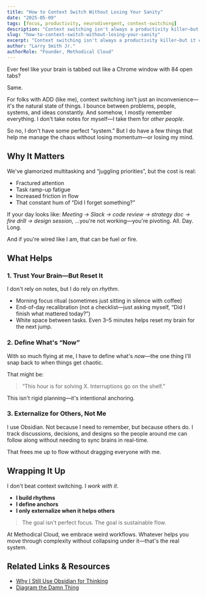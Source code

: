 ```yaml
---
title: "How to Context Switch Without Losing Your Sanity"
date: "2025-05-09"
tags: [focus, productivity, neurodivergent, context-switching]
description: "Context switching isn't always a productivity killer—but it can be a sanity killer. Here's how I've learned to survive it without losing my grip."
slug: "how-to-context-switch-without-losing-your-sanity"
excerpt: "Context switching isn't always a productivity killer—but it can be a sanity killer. Here's how I've learned to survive it without losing my grip."
author: "Larry Smith Jr."
authorRole: "Founder, Methodical Cloud"
---
```


Ever feel like your brain is tabbed out like a Chrome window with 84 open tabs?

Same.

For folks with ADD (like me), context switching isn't just an inconvenience—it's the natural state of things. I bounce between problems, people, systems, and ideas constantly. And somehow, I mostly remember everything. I don't take notes for myself—I take them for *other people*.

So no, I don't have some perfect “system.” But I do have a few things that help me manage the chaos without losing momentum—or losing my mind.

## Why It Matters

We've glamorized multitasking and “juggling priorities”, but the cost is real:

- Fractured attention
- Task ramp-up fatigue
- Increased friction in flow
- That constant hum of “Did I forget something?”

If your day looks like:
*Meeting → Slack → code review → strategy doc → fire drill → design session*,
…you're not working—you're pivoting. All. Day. Long.

And if you're wired like I am, that can be fuel *or* fire.

## What Helps

### 1. Trust Your Brain—But Reset It

I don't rely on notes, but I do rely on *rhythm*.

- Morning focus ritual (sometimes just sitting in silence with coffee)
- End-of-day recalibration (not a checklist—just asking myself, “Did I finish what mattered today?”)
- White space between tasks. Even 3–5 minutes helps reset my brain for the next jump.

### 2. Define What's “Now”

With so much flying at me, I have to define what's *now*—the one thing I'll snap back to when things get chaotic.

That might be:
> “This hour is for solving X. Interruptions go on the shelf.”

This isn't rigid planning—it's intentional anchoring.

### 3. Externalize for Others, Not Me

I use Obsidian. Not because I need to remember, but because others do. I track discussions, decisions, and designs so the people around me can follow along without needing to sync brains in real-time.

That frees me up to flow without dragging everyone with me.

## Wrapping It Up

I don't beat context switching. I *work with it*.

- **I build rhythms**
- **I define anchors**
- **I only externalize when it helps others**

> The goal isn't perfect focus. The goal is sustainable flow.

At Methodical Cloud, we embrace weird workflows. Whatever helps you move through complexity without collapsing under it—that's the real system.

## Related Links & Resources

- [Why I Still Use Obsidian for Thinking](/blog/why-i-still-use-obsidian-for-thinking)
- [Diagram the Damn Thing](/blog/diagram-the-damn-thing)
